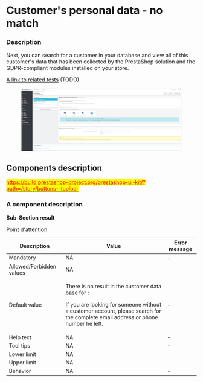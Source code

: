 # Customer's personal data - no match

### Description <a href="#description" id="description"></a>

Next, you can search for a customer in your database and view all of this customer's data that has been collected by the PrestaShop solution and the GDPR-compliant modules installed on your store.

[A link to related tests](https://build.prestashop.com/test-scenarios/scenarios/core/functional/bo/catalog/attributes-and-features/attributes.html) (TODO)

<figure><img src="../../../../../../../.gitbook/assets/image (3) (4).png" alt=""><figcaption></figcaption></figure>

## Components description <a href="#components-description" id="components-description"></a>

​[<mark style="color:red;">https://build.prestashop-project.org/prestashop-ui-kit/?path=/story/buttons--toolbar</mark>](https://build.prestashop-project.org/prestashop-ui-kit/?path=/story/buttons--toolbar)​

### A component description <a href="#a-component-description" id="a-component-description"></a>

**​Sub-Section result**

Point d'attention

| Description              | Value                                                                                                                                                                                             | Error message |
| ------------------------ | ------------------------------------------------------------------------------------------------------------------------------------------------------------------------------------------------- | ------------- |
| Mandatory                | NA                                                                                                                                                                                                | -             |
| Allowed/Forbidden values | NA                                                                                                                                                                                                | ​             |
| Default value            | <p>There is no result in the customer data base for : </p><p>If you are looking for someone without a customer account, please search for the complete email address or phone number he left.</p> | -             |
| Help text                | NA                                                                                                                                                                                                | -             |
| Tool tips                | NA                                                                                                                                                                                                | -             |
| Lower limit              | NA                                                                                                                                                                                                | ​             |
| Upper limit              | NA                                                                                                                                                                                                | ​             |
| Behavior                 | NA                                                                                                                                                                                                | -             |
